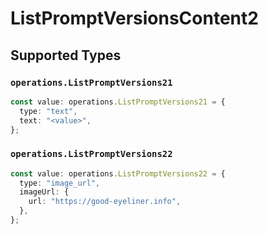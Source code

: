 # ListPromptVersionsContent2


## Supported Types

### `operations.ListPromptVersions21`

```typescript
const value: operations.ListPromptVersions21 = {
  type: "text",
  text: "<value>",
};
```

### `operations.ListPromptVersions22`

```typescript
const value: operations.ListPromptVersions22 = {
  type: "image_url",
  imageUrl: {
    url: "https://good-eyeliner.info",
  },
};
```


